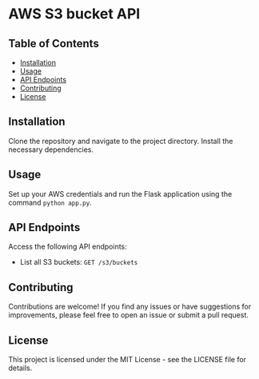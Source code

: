 # AWS S3 bucket API

## Table of Contents
- [Installation](#installation)
- [Usage](#usage)
- [API Endpoints](#api-endpoints)
- [Contributing](#contributing)
- [License](#license)

## Installation
Clone the repository and navigate to the project directory. Install the necessary dependencies.

## Usage
Set up your AWS credentials and run the Flask application using the command `python app.py`.

## API Endpoints
Access the following API endpoints:
- List all S3 buckets: `GET /s3/buckets`

## Contributing
Contributions are welcome! If you find any issues or have suggestions for improvements, please feel free to open an issue or submit a pull request.

## License
This project is licensed under the MIT License - see the LICENSE file for details.
